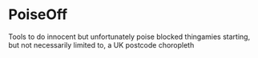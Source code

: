 # PoiseOff
Tools to do innocent but unfortunately poise blocked thingamies starting, but not necessarily limited to, a UK postcode choropleth
